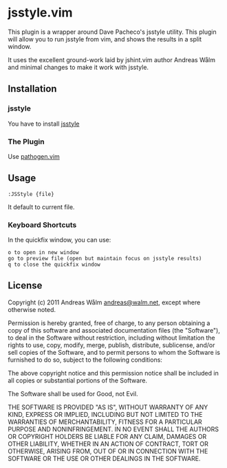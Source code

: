 # jsstyle.vim

This plugin is a wrapper around Dave Pacheco's jsstyle utility.
This plugin will allow you to run jsstyle from vim, and shows the results in a
split window.  

It uses the excellent ground-work laid by jshint.vim author Andreas Wålm and
minimal changes to make it work with jsstyle.

## Installation


### jsstyle

You have to install [jsstyle](http://github.com/davepacheco/jsstyle/)

### The Plugin

Use [pathogen.vim](https://github.com/vim-scripts/pathogen.vim)


## Usage

    :JSStyle {file}

It default to current file.

### Keyboard Shortcuts

In the quickfix window, you can use:

    o to open in new window
    go to preview file (open but maintain focus on jsstyle results)
    q to close the quickfix window



## License

Copyright (c) 2011 Andreas Wålm <andreas@walm.net>, except where otherwise 
noted.

Permission is hereby granted, free of charge, to any person obtaining a copy of
this software and associated documentation files (the "Software"), to deal in
the Software without restriction, including without limitation the rights to
use, copy, modify, merge, publish, distribute, sublicense, and/or sell copies
of the Software, and to permit persons to whom the Software is furnished to do
so, subject to the following conditions:

The above copyright notice and this permission notice shall be included in all
copies or substantial portions of the Software.

The Software shall be used for Good, not Evil.

THE SOFTWARE IS PROVIDED "AS IS", WITHOUT WARRANTY OF ANY KIND, EXPRESS OR
IMPLIED, INCLUDING BUT NOT LIMITED TO THE WARRANTIES OF MERCHANTABILITY,
FITNESS FOR A PARTICULAR PURPOSE AND NONINFRINGEMENT. IN NO EVENT SHALL THE
AUTHORS OR COPYRIGHT HOLDERS BE LIABLE FOR ANY CLAIM, DAMAGES OR OTHER
LIABILITY, WHETHER IN AN ACTION OF CONTRACT, TORT OR OTHERWISE, ARISING FROM,
OUT OF OR IN CONNECTION WITH THE SOFTWARE OR THE USE OR OTHER DEALINGS IN THE
SOFTWARE.

